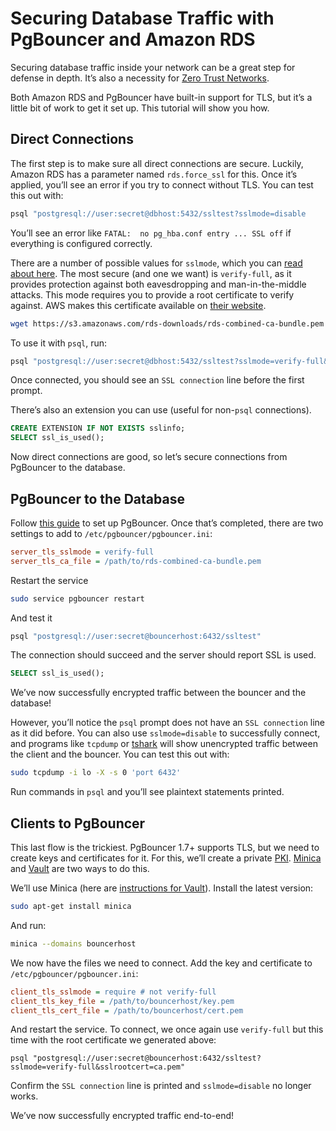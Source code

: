 # Securing Database Traffic with PgBouncer and Amazon RDS

Securing database traffic inside your network can be a great step for defense in depth. It’s also a necessity for [Zero Trust Networks](https://www.amazon.com/Zero-Trust-Networks-Building-Untrusted/dp/1491962194).

Both Amazon RDS and PgBouncer have built-in support for TLS, but it’s a little bit of work to get it set up. This tutorial will show you how.

## Direct Connections

The first step is to make sure all direct connections are secure. Luckily, Amazon RDS has a parameter named `rds.force_ssl` for this. Once it’s applied, you’ll see an error if you try to connect without TLS. You can test this out with:

```sh
psql "postgresql://user:secret@dbhost:5432/ssltest?sslmode=disable
```

You’ll see an error like `FATAL:  no pg_hba.conf entry ... SSL off` if everything is configured correctly.

There are a number of possible values for `sslmode`, which you can [read about here](https://www.postgresql.org/docs/current/static/libpq-ssl.html). The most secure (and one we want) is `verify-full`, as it provides protection against both eavesdropping and man-in-the-middle attacks. This mode requires you to provide a root certificate to verify against. AWS makes this certificate available on [their website](https://docs.aws.amazon.com/AmazonRDS/latest/UserGuide/CHAP_PostgreSQL.html#PostgreSQL.Concepts.General.SSL).

```sh
wget https://s3.amazonaws.com/rds-downloads/rds-combined-ca-bundle.pem
```

To use it with `psql`, run:

```sh
psql "postgresql://user:secret@dbhost:5432/ssltest?sslmode=verify-full&sslrootcert=rds-combined-ca-bundle.pem"
```

Once connected, you should see an `SSL connection` line before the first prompt.

There’s also an extension you can use (useful for non-`psql` connections).

```sql
CREATE EXTENSION IF NOT EXISTS sslinfo;
SELECT ssl_is_used();
```

Now direct connections are good, so let’s secure connections from PgBouncer to the database.

## PgBouncer to the Database

Follow [this guide](PgBouncer-Setup.md) to set up PgBouncer. Once that’s completed, there are two settings to add to `/etc/pgbouncer/pgbouncer.ini`:

```ini
server_tls_sslmode = verify-full
server_tls_ca_file = /path/to/rds-combined-ca-bundle.pem
```

Restart the service

```sh
sudo service pgbouncer restart
```

And test it

```sh
psql "postgresql://user:secret@bouncerhost:6432/ssltest"
```

The connection should succeed and the server should report SSL is used.

```sql
SELECT ssl_is_used();
```

We’ve now successfully encrypted traffic between the bouncer and the database!

However, you’ll notice the `psql` prompt does not have an `SSL connection` line as it did before. You can also use `sslmode=disable` to successfully connect, and programs like `tcpdump` or [tshark](https://www.wireshark.org/docs/man-pages/tshark.html) will show unencrypted traffic between the client and the bouncer. You can test this out with:

```sh
sudo tcpdump -i lo -X -s 0 'port 6432'
```

Run commands in `psql` and you’ll see plaintext statements printed.

## Clients to PgBouncer

This last flow is the trickiest. PgBouncer 1.7+ supports TLS, but we need to create keys and certificates for it. For this, we’ll create a private [PKI](https://en.wikipedia.org/wiki/Public_key_infrastructure). [Minica](https://github.com/jsha/minica) and [Vault](https://www.vaultproject.io/) are two ways to do this.

We’ll use Minica (here are [instructions for Vault](Vault-PKI.md)). Install the latest version:

```sh
sudo apt-get install minica
```

And run:

```sh
minica --domains bouncerhost
```

We now have the files we need to connect. Add the key and certificate to `/etc/pgbouncer/pgbouncer.ini`:

```ini
client_tls_sslmode = require # not verify-full
client_tls_key_file = /path/to/bouncerhost/key.pem
client_tls_cert_file = /path/to/bouncerhost/cert.pem
```

And restart the service. To connect, we once again use `verify-full` but this time with the root certificate we generated above:

```psql
psql "postgresql://user:secret@bouncerhost:6432/ssltest?sslmode=verify-full&sslrootcert=ca.pem"
```

Confirm the `SSL connection` line is printed and `sslmode=disable` no longer works.

We’ve now successfully encrypted traffic end-to-end!
